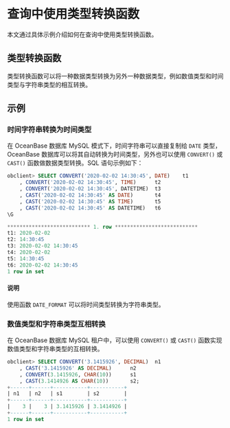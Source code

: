 # 查询中使用类型转换函数

本文通过具体示例介绍如何在查询中使用类型转换函数。

## 类型转换函数

类型转换函数可以将一种数据类型转换为另外一种数据类型，例如数值类型和时间类型与字符串类型的相互转换。

## 示例

### 时间字符串转换为时间类型

在 OceanBase 数据库 MySQL 模式下，时间字符串可以直接复制给 `DATE` 类型，OceanBase 数据库可以将其自动转换为时间类型，另外也可以使用 `CONVERT()` 或 `CAST()` 函数做数据类型转换。SQL 语句示例如下：

```sql
obclient> SELECT CONVERT('2020-02-02 14:30:45', DATE)    t1
    , CONVERT('2020-02-02 14:30:45', TIME)      t2
    , CONVERT('2020-02-02 14:30:45', DATETIME)  t3
    , CAST('2020-02-02 14:30:45' AS DATE)       t4
    , CAST('2020-02-02 14:30:45' AS TIME)       t5
    , CAST('2020-02-02 14:30:45' AS DATETIME)   t6
\G

*************************** 1. row ***************************
t1: 2020-02-02
t2: 14:30:45
t3: 2020-02-02 14:30:45
t4: 2020-02-02
t5: 14:30:45
t6: 2020-02-02 14:30:45
1 row in set 
```

<main id="notice" type='explain'>
  <h4>说明</h4>
  <p>使用函数 <code>DATE_FORMAT</code> 可以将时间类型转换为字符串类型。</p>
</main>

### 数值类型和字符串类型互相转换

在 OceanBase 数据库 MySQL 租户中，可以使用 `CONVERT()` 或 `CAST()` 函数实现数值类型和字符串类型的互相转换。

```sql
obclient> SELECT CONVERT('3.1415926', DECIMAL)  n1
    , CAST('3.1415926' AS DECIMAL)      n2
    , CONVERT(3.1415926, CHAR(10))      s1
    , CAST(3.1414926 AS CHAR(10))       s2;
+------+------+-----------+-----------+
| n1   | n2   | s1        | s2        |
+------+------+-----------+-----------+
|    3 |    3 | 3.1415926 | 3.1414926 |
+------+------+-----------+-----------+
1 row in set
```
